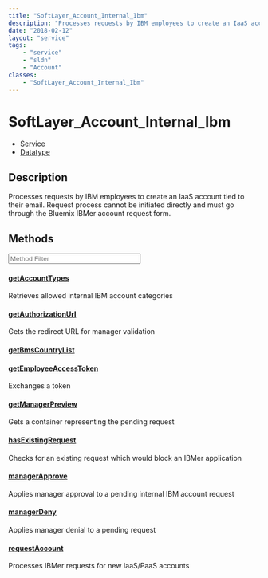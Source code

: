 ```yaml
---
title: "SoftLayer_Account_Internal_Ibm"
description: "Processes requests by IBM employees to create an IaaS account tied to their email. Request process cannot be initiated d... "
date: "2018-02-12"
layout: "service"
tags:
    - "service"
    - "sldn"
    - "Account"
classes:
    - "SoftLayer_Account_Internal_Ibm"
---
```

# SoftLayer_Account_Internal_Ibm
<div id='service-datatype'>
    <ul id='sldn-reference-tabs'>
    <li id='service'> <a href='/reference/services/SoftLayer_Account_Internal_Ibm' >Service</a></li>    <li id='datatype'> <a href='/reference/datatypes/SoftLayer_Account_Internal_Ibm' >Datatype</a></li>
    </ul>
</div>

## Description
Processes requests by IBM employees to create an IaaS account tied to their email. Request process cannot be initiated directly and must go through the Bluemix IBMer account request form. 



        
<div id="properties" class="content service-content">

## Methods

<div class="view-filters">
    <div class="clearfix">
        <div class="search-input-box">
            <input placeholder="Method Filter" onkeyup="titleSearch(inputId='edit-combine', divId='method-div', elementClass='method-row')" 
                type="text" id="edit-combine" value="" size="30" maxlength="128" class="form-text">
        </div>
    </div>
</div>

<div id="method-div">

<div class="method-row">

#### [getAccountTypes](/reference/services/SoftLayer_Account_Internal_Ibm/getAccountTypes)
Retrieves allowed internal IBM account categories
</div>

<div class="method-row">

#### [getAuthorizationUrl](/reference/services/SoftLayer_Account_Internal_Ibm/getAuthorizationUrl)
Gets the redirect URL for manager validation
</div>

<div class="method-row">

#### [getBmsCountryList](/reference/services/SoftLayer_Account_Internal_Ibm/getBmsCountryList)

</div>

<div class="method-row">

#### [getEmployeeAccessToken](/reference/services/SoftLayer_Account_Internal_Ibm/getEmployeeAccessToken)
Exchanges a token
</div>

<div class="method-row">

#### [getManagerPreview](/reference/services/SoftLayer_Account_Internal_Ibm/getManagerPreview)
Gets a container representing the pending request
</div>

<div class="method-row">

#### [hasExistingRequest](/reference/services/SoftLayer_Account_Internal_Ibm/hasExistingRequest)
Checks for an existing request which would block an IBMer application
</div>

<div class="method-row">

#### [managerApprove](/reference/services/SoftLayer_Account_Internal_Ibm/managerApprove)
Applies manager approval to a pending internal IBM account request
</div>

<div class="method-row">

#### [managerDeny](/reference/services/SoftLayer_Account_Internal_Ibm/managerDeny)
Applies manager denial to a pending request
</div>

<div class="method-row">

#### [requestAccount](/reference/services/SoftLayer_Account_Internal_Ibm/requestAccount)
Processes IBMer requests for new IaaS/PaaS accounts
</div>
</div>

</div>

